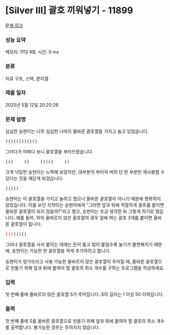 # [Silver III] 괄호 끼워넣기 - 11899 

[문제 링크](https://www.acmicpc.net/problem/11899) 

### 성능 요약

메모리: 1112 KB, 시간: 0 ms

### 분류

자료 구조, 스택, 문자열

### 제출 일자

2025년 5월 12일 20:20:26

### 문제 설명

<p>심심한 승현이는 너무 심심한 나머지 올바른 괄호열을 가지고 놀고 있었습니다.</p>

<pre>(()(()))()()</pre>

<p>그러다가 어쩌다 보니 괄호열을 부러뜨렸습니다.</p>

<pre>(()    ((    )))()    ()</pre>

<p>크게 낙담한 승현이는 노력해 보았지만, 대부분이 부러져 버려 단 한 부분만 재사용할 수 있다는 것을 깨닫게 되었습니다.</p>

<pre>)))()</pre>

<p>승현이는 이 괄호열을 가지고 놀려고 했으나 올바른 괄호열이 아니기 때문에 행복하지 않았습니다. 이를 보던 지학이는 승현이에게 “그러면 앞과 뒤에 적절하게 괄호를 붙이면 올바른 괄호열이 되지 않을까?”라고 했고, 승현이는 조금 생각한 뒤 그렇게 하기로 했습니다. 예를 들어, 위의 올바르지 않은 괄호열의 경우 앞에 여는 괄호 3개를 붙이면 올바른 괄호열이 됩니다.</p>

<pre><span style="color:#FF0000">(((</span>)))()</pre>

<p>그러나 괄호열을 사서 붙이는 데에는 돈이 들고 많이 붙일수록 놀기가 불편해지기 때문에, 승현이는 가능한 한 괄호열을 적게 추가하려고 합니다.</p>

<p>승현이가 망가뜨리고 사용 가능한 올바르지 않은 괄호열이 주어질 때, 올바른 괄호열으로 만들기 위해 앞과 뒤에 붙여야 할 괄호의 최소 개수를 구하는 프로그램을 작성하세요.</p>

### 입력 

 <p>첫 번째 줄에 올바르지 않은 괄호열 S가 주어집니다. S의 길이는 1 이상 50 이하입니다.</p>

### 출력 

 <p>첫 번째 줄에 S를 올바른 괄호열으로 만들기 위해 앞과 뒤에 붙여야 할 괄호의 최소 개수를 출력합니다. 불가능한 경우는 주어지지 않습니다.</p>

